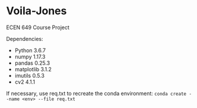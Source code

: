 # Voila-Jones
ECEN 649 Course Project

Dependencies:
- Python 3.6.7
- numpy 1.17.3
- pandas 0.25.3
- matplotlib 3.1.2
- imutils 0.5.3
- cv2 4.1.1

If necessary, use req.txt to recreate the conda environment:
`conda create --name <env> --file req.txt`
